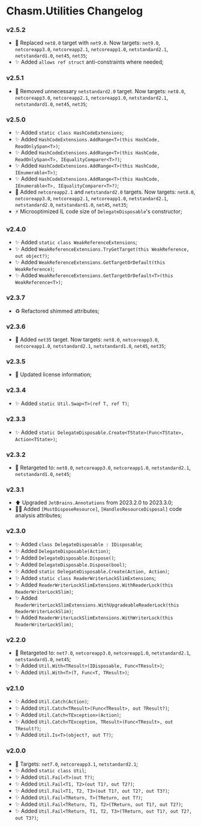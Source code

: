 # Chasm.Utilities Changelog

### v2.5.2
- 🧩 Replaced `net8.0` target with `net9.0`. Now targets: `net9.0`, `netcoreapp3.0`, `netcoreapp2.1`, `netcoreapp1.0`, `netstandard2.1`, `netstandard1.0`, `net45`, `net35`;
- ✨ Added `allows ref struct` anti-constraints where needed;

### v2.5.1
- 🧩 Removed unnecessary `netstandard2.0` target. Now targets: `net8.0`, `netcoreapp3.0`, `netcoreapp2.1`, `netcoreapp1.0`, `netstandard2.1`, `netstandard1.0`, `net45`, `net35`;

### v2.5.0
- ✨ Added `static class HashCodeExtensions`;
- ✨ Added `HashCodeExtensions.AddRange<T>(this HashCode, ReadOnlySpan<T>)`;
- ✨ Added `HashCodeExtensions.AddRange<T>(this HashCode, ReadOnlySpan<T>, IEqualityComparer<T>?)`;
- ✨ Added `HashCodeExtensions.AddRange<T>(this HashCode, IEnumerable<T>)`;
- ✨ Added `HashCodeExtensions.AddRange<T>(this HashCode, IEnumerable<T>, IEqualityComparer<T>?)`;
- 🧩 Added `netcoreapp2.1` and `netstandard2.0` targets. Now targets: `net8.0`, `netcoreapp3.0`, `netcoreapp2.1`, `netcoreapp1.0`, `netstandard2.1`, `netstandard2.0`, `netstandard1.0`, `net45`, `net35`;
- ⚡️ Microoptimized IL code size of `DelegateDisposable`'s constructor;

### v2.4.0
- ✨ Added `static class WeakReferenceExtensions`;
- ✨ Added `WeakReferenceExtensions.TryGetTarget(this WeakReference, out object?)`;
- ✨ Added `WeakReferenceExtensions.GetTargetOrDefault(this WeakReference)`;
- ✨ Added `WeakReferenceExtensions.GetTargetOrDefault<T>(this WeakReference<T>)`;

### v2.3.7
- ♻️ Refactored shimmed attributes;

### v2.3.6
- 🧩 Added `net35` target. Now targets: `net8.0`, `netcoreapp3.0`, `netcoreapp1.0`, `netstandard2.1`, `netstandard1.0`, `net45`, `net35`;

### v2.3.5
- 📄 Updated license information;

### v2.3.4
- ✨ Added `static Util.Swap<T>(ref T, ref T)`;

### v2.3.3
- ✨ Added `static DelegateDisposable.Create<TState>(Func<TState>, Action<TState>)`;

### v2.3.2
- 🧩 Retargeted to: `net8.0`, `netcoreapp3.0`, `netcoreapp1.0`, `netstandard2.1`, `netstandard1.0`, `net45`;

### v2.3.1
- ⬆️ Upgraded `JetBrains.Annotations` from 2023.2.0 to 2023.3.0;
- 🧑‍💻 Added `[MustDisposeResource]`, `[HandlesResourceDisposal]` code analysis attributes;

### v2.3.0
- ✨ Added `class DelegateDisposable : IDisposable`;
- ✨ Added `DelegateDisposable(Action)`;
- ✨ Added `DelegateDisposable.Dispose()`;
- ✨ Added `DelegateDisposable.Dispose(bool)`;
- ✨ Added `static DelegateDisposable.Create(Action, Action)`;
- ✨ Added `static class ReaderWriterLockSlimExtensions`;
- ✨ Added `ReaderWriterLockSlimExtensions.WithReaderLock(this ReaderWriterLockSlim)`;
- ✨ Added `ReaderWriterLockSlimExtensions.WithUpgradeableReaderLock(this ReaderWriterLockSlim)`;
- ✨ Added `ReaderWriterLockSlimExtensions.WithWriterLock(this ReaderWriterLockSlim)`;

### v2.2.0
- 🧩 Retargeted to: `net7.0`, `netcoreapp3.0`, `netcoreapp1.0`, `netstandard2.1`, `netstandard1.0`, `net45`;
- ✨ Added `Util.With<TResult>(IDisposable, Func<TResult>)`;
- ✨ Added `Util.With<T>(T, Func<T, TResult>)`;

### v2.1.0
- ✨ Added `Util.Catch(Action)`;
- ✨ Added `Util.Catch<TResult>(Func<TResult>, out TResult?)`;
- ✨ Added `Util.Catch<TException>(Action)`;
- ✨ Added `Util.Catch<TException, TResult>(Func<TResult>, out TResult?)`;
- ✨ Added `Util.Is<T>(object?, out T?)`;

### v2.0.0
- 🧩 Targets: `net7.0`, `netcoreapp3.1`, `netstandard2.1`;
- ✨ Added `static class Util`;
- ✨ Added `Util.Fail<T>(out T?)`;
- ✨ Added `Util.Fail<T1, T2>(out T1?, out T2?)`;
- ✨ Added `Util.Fail<T1, T2, T3>(out T1?, out T2?, out T3?)`;
- ✨ Added `Util.Fail<TReturn, T>(TReturn, out T?)`;
- ✨ Added `Util.Fail<TReturn, T1, T2>(TReturn, out T1?, out T2?)`;
- ✨ Added `Util.Fail<TReturn, T1, T2, T3>(TReturn, out T1?, out T2?, out T3?)`;
